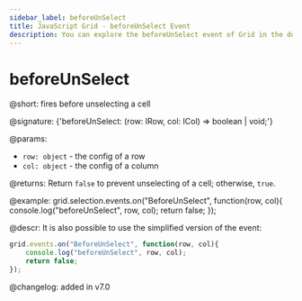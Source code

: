 ```yaml
---
sidebar_label: beforeUnSelect
title: JavaScript Grid - beforeUnSelect Event 
description: You can explore the beforeUnSelect event of Grid in the documentation of the DHTMLX JavaScript UI library. Browse developer guides and API reference, try out code examples and live demos, and download a free 30-day evaluation version of DHTMLX Suite 7.
---
```


# beforeUnSelect

@short: fires before unselecting a cell

@signature: {'beforeUnSelect: (row: IRow, col: ICol) => boolean | void;'}

@params:

- `row: object` - the config of a row
- `col: object` - the config of a column

@returns:
Return `false` to prevent unselecting of a cell; otherwise, `true`.

@example:
grid.selection.events.on("BeforeUnSelect", function(row, col){
    console.log("beforeUnSelect", row, col); 
    return false;
});

@descr:
It is also possible to use the simplified version of the event:

~~~js
grid.events.on("BeforeUnSelect", function(row, col){
    console.log("beforeUnSelect", row, col); 
    return false;
});
~~~

@changelog:
added in v7.0

[comment]: # (@relatedapi: grid/api/selection/selection_enable_method.md)

